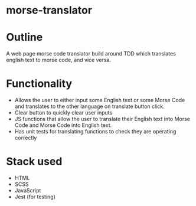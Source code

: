 # morse-translator

# Outline
A web page morse code translator build around TDD which translates english text to morse code, and vice versa.

# Functionality
- Allows the user to either input some English text or some Morse Code and translates to the other language on translate button click.
- Clear button to quickly clear user inputs
- JS functions that allow the user to translate their English text into Morse Code and Morse Code into English text.
-  Has unit tests for translating functions to check they are operating correctly


# Stack used
- HTML
- SCSS
- JavaScript
- Jest (for testing)